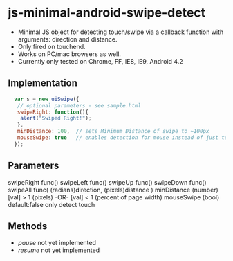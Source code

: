 js-minimal-android-swipe-detect
===============================

 - Minimal JS object for detecting touch/swipe via a callback function with arguments: direction and distance.
  - Only fired on touchend.
  - Works on PC/mac browsers as well.
  - Currently only tested on Chrome, FF, IE8, IE9, Android 4.2

## Implementation
```js
  var s = new uiSwipe({
   // optional parameters - see sample.html
   swipeRight: function(){
    alert("Swiped Right!");
   },
   minDistance: 100,  // sets Minimum Distance of swipe to ~100px
   mouseSwipe: true   // enables detection for mouse instead of just touch
  });
```

## Parameters
 swipeRight func()
 swipeLeft  func()
 swipeUp    func()
 swipeDown  func()
 swipeAll   func(  (radians)direction, (pixels)distance  )
 minDistance  (number) [val] > 1 (pixels) -OR- [val] < 1 (percent of page width)
 mouseSwipe   (bool) default:false  only detect touch 

## Methods
 - *pause* not yet implemented
 - *resume* not yet implemented
